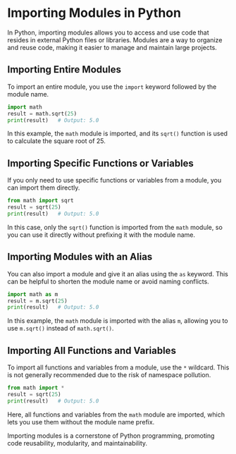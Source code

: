 # Importing Modules in Python

In Python, importing modules allows you to access and use code that resides in external Python files or libraries. Modules are a way to organize and reuse code, making it easier to manage and maintain large projects.

## Importing Entire Modules

To import an entire module, you use the `import` keyword followed by the module name.

```python
import math
result = math.sqrt(25)
print(result)   # Output: 5.0
```

In this example, the `math` module is imported, and its `sqrt()` function is used to calculate the square root of 25.

## Importing Specific Functions or Variables

If you only need to use specific functions or variables from a module, you can import them directly.

```python
from math import sqrt
result = sqrt(25)
print(result)   # Output: 5.0
```

In this case, only the `sqrt()` function is imported from the `math` module, so you can use it directly without prefixing it with the module name.

## Importing Modules with an Alias

You can also import a module and give it an alias using the `as` keyword. This can be helpful to shorten the module name or avoid naming conflicts.

```python
import math as m
result = m.sqrt(25)
print(result)   # Output: 5.0
```

In this example, the `math` module is imported with the alias `m`, allowing you to use `m.sqrt()` instead of `math.sqrt()`.

## Importing All Functions and Variables

To import all functions and variables from a module, use the `*` wildcard. This is not generally recommended due to the risk of namespace pollution.

```python
from math import *
result = sqrt(25)
print(result)   # Output: 5.0
```

Here, all functions and variables from the `math` module are imported, which lets you use them without the module name prefix.

Importing modules is a cornerstone of Python programming, promoting code reusability, modularity, and maintainability.
